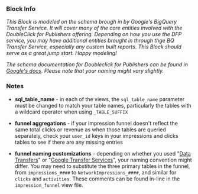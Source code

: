 ### Block Info

_This Block is modeled on the schema brough in by Google's BigQuery Transfer Service. It will cover many of the core entities involved with the DoubleClick for Publishers offering. Depending on how you use the DFP service, you may have additional entities brought in through thge BQ Transfer Service, especially any custom built reports. This Block should serve as a great jump start. Happy modeling!_

_The schema documentation for Doubleclick for Publishers can be found in [Google's docs](https://developers.google.com/doubleclick-publishers/docs/intro). Please note that your naming might vary slightly._

### Notes

* **sql_table_name** - in each of the views, the `sql_table_name` parameter must be changed to match your table names, particularly the tables with a wildcard operator when using `_TABLE_SUFFIX`

* **funnel aggregations** - if your impression funnel doesn't reflect the same total clicks or revenue as when those tables are queried separately, check your `user_id` keys in your impressions and clicks tables to see if there are any missing entries

* **funnel naming customizations** - depending on whether you used "[Data Transfers](https://support.google.com/dfp_premium/answer/1733128?hl=en)" or "[Google Transfer Services](https://cloud.google.com/bigquery/transfer/)", your naming convention might differ. You may need to substitute the three primary tables in the funnel, from `impressions_####` to `NetworkImpressions_####`, and similar for `clicks` and `activities`. These comments can be found in-line in the `impression_funnel` view file.

